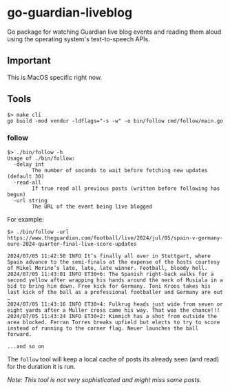 # go-guardian-liveblog

Go package for watching Guardian live blog events and reading them aloud using the operating system's text-to-speech APIs.

## Important

This is MacOS specific right now.

## Tools

```
$> make cli
go build -mod vendor -ldflags="-s -w" -o bin/follow cmd/follow/main.go
```

### follow

```
$> ./bin/follow -h
Usage of ./bin/follow:
  -delay int
    	The number of seconds to wait before fetching new updates (default 30)
  -read-all
    	If true read all previous posts (written before following has begun)
  -url string
    	The URL of the event being live blogged
```

For example:

```
$> ./bin/follow -url https://www.theguardian.com/football/live/2024/jul/05/spain-v-germany-euro-2024-quarter-final-live-score-updates

2024/07/05 11:42:50 INFO It’s finally all over in Stuttgart, where Spain advance to the semi-finals at the expense of the hosts courtesy of Mikel Merino’s late, late, late winner. Football, bloody hell.
2024/07/05 11:43:01 INFO ET30+6: The Spanish right-back walks for a second yellow after wrapping his hands around the neck of Musiala in a bid to bring him down. Free kick for Germany. Toni Kroos takes his last kick of the ball as a professional footballer and Germany are out …
2024/07/05 11:43:16 INFO ET30+4: Fulkrug heads just wide from seven or eight yards after a Muller cross came his way. That was the chance!!!
2024/07/05 11:43:24 INFO ET30+2: Kimmich has a shot from outside the area blocked. Ferran Torres breaks upfield but elects to try to score instead of running to the corner flag. Neuer launches the ball forward.

...and so on
```

The `follow` tool will keep a local cache of posts its already seen (and read) for the duration it is run.

_Note: This tool is not very sophisticated and might miss some posts._
